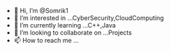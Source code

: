 - 👋 Hi, I’m @Somrik1
- 👀 I’m interested in ...CyberSecurity,CloudComputing
- 🌱 I’m currently learning ...C++,Java
- 💞️ I’m looking to collaborate on ...Projects
- 📫 How to reach me ...

<!---
Somrik1/Somrik1 is a ✨ special ✨ repository because its `README.md` (this file) appears on your GitHub profile.
You can click the Preview link to take a look at your changes.
--->
